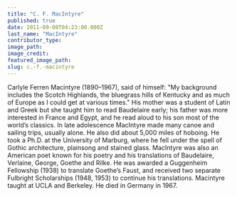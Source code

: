 ```yaml
---
title: "C. F. MacIntyre"
published: true
date: 2011-09-08T04:23:00.000Z
last_name: "MacIntyre"
contributor_type:
image_path:
image_credit:
featured_image_path:
slug: c.-f.-macintyre
---
```


Carlyle Ferren Macintyre (1890–1967), said of himself: "My background includes the Scotch Highlands, the bluegrass hills of Kentucky and as much of Europe as I could get at various times." His mother was a student of Latin and Greek but she taught him to read Baudelaire early; his father was more interested in France and Egypt, and he read aloud to his son most of the world’s classics. In late adolescence MacIntyre made many canoe and sailing trips, usually alone. He also did about 5,000 miles of hoboing. He took a Ph.D. at the University of Marburg, where he fell under the spell of Gothic architecture, plainsong and stained glass. MacIntyre was also an American poet known for his poetry and his translations of Baudelaire, Verlaine, George, Goethe and Rilke. He was awarded a Guggenheim Fellowship (1938) to translate Goethe’s Faust, and received two separate Fulbright Scholarships (1948, 1953) to continue his translations. Macintyre taught at UCLA and Berkeley. He died in Germany in 1967.

